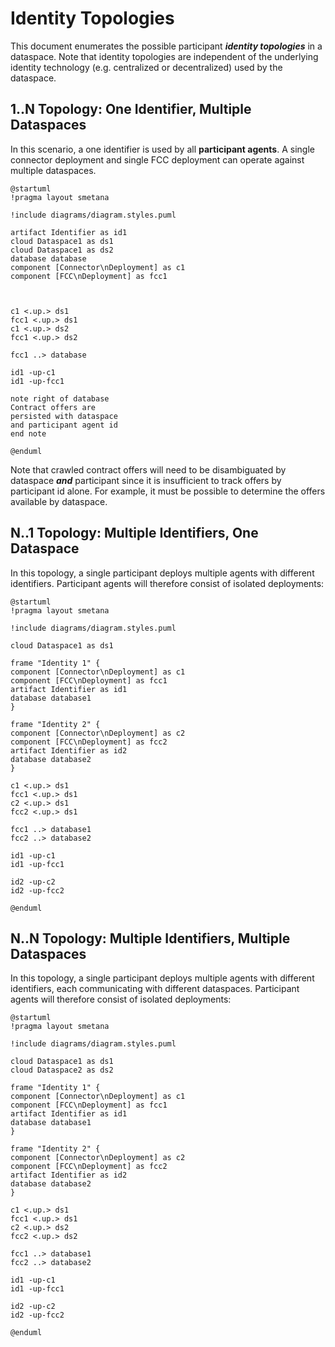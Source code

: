 # Identity Topologies

This document enumerates the possible participant *__identity topologies__* in a dataspace. Note that identity topologies are independent of the underlying identity technology (e.g. centralized or decentralized) used by the dataspace.     

## 1..N Topology: One Identifier, Multiple Dataspaces

In this scenario, a one identifier is used by all __participant agents__. A single connector deployment and single FCC deployment can operate against multiple dataspaces.


```plantuml
@startuml
!pragma layout smetana

!include diagrams/diagram.styles.puml

artifact Identifier as id1
cloud Dataspace1 as ds1
cloud Dataspace1 as ds2
database database
component [Connector\nDeployment] as c1
component [FCC\nDeployment] as fcc1



c1 <.up.> ds1
fcc1 <.up.> ds1
c1 <.up.> ds2
fcc1 <.up.> ds2

fcc1 ..> database

id1 -up-c1
id1 -up-fcc1

note right of database
Contract offers are 
persisted with dataspace  
and participant agent id
end note

@enduml

```
 
Note that crawled contract offers will need to be disambiguated by dataspace *__and__* participant since it is insufficient to track offers by participant id alone. For example, it must be possible to determine the offers available by dataspace. 

## N..1 Topology: Multiple Identifiers, One Dataspace

In this topology, a single participant deploys multiple agents with different identifiers. Participant agents will therefore consist of isolated deployments:

```plantuml
@startuml
!pragma layout smetana

!include diagrams/diagram.styles.puml

cloud Dataspace1 as ds1

frame "Identity 1" {
component [Connector\nDeployment] as c1
component [FCC\nDeployment] as fcc1
artifact Identifier as id1
database database1
}

frame "Identity 2" {
component [Connector\nDeployment] as c2
component [FCC\nDeployment] as fcc2
artifact Identifier as id2
database database2
}

c1 <.up.> ds1
fcc1 <.up.> ds1
c2 <.up.> ds1
fcc2 <.up.> ds1

fcc1 ..> database1
fcc2 ..> database2

id1 -up-c1
id1 -up-fcc1

id2 -up-c2
id2 -up-fcc2

@enduml

```

## N..N Topology: Multiple Identifiers, Multiple Dataspaces

In this topology, a single participant deploys multiple agents with different identifiers, each communicating with different dataspaces. Participant agents will therefore consist of isolated deployments:

```plantuml
@startuml
!pragma layout smetana

!include diagrams/diagram.styles.puml

cloud Dataspace1 as ds1
cloud Dataspace2 as ds2

frame "Identity 1" {
component [Connector\nDeployment] as c1
component [FCC\nDeployment] as fcc1
artifact Identifier as id1
database database1
}

frame "Identity 2" {
component [Connector\nDeployment] as c2
component [FCC\nDeployment] as fcc2
artifact Identifier as id2
database database2
}

c1 <.up.> ds1
fcc1 <.up.> ds1
c2 <.up.> ds2
fcc2 <.up.> ds2

fcc1 ..> database1
fcc2 ..> database2

id1 -up-c1
id1 -up-fcc1

id2 -up-c2
id2 -up-fcc2

@enduml

```


